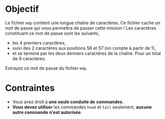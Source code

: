 Objectif
========

Le fichier `mdp` contient une longue chaîne de caractères.
Ce fichier cache un mot de passe qui vous permettra de passer cette mission !
Les caractères constituant ce mot de passe sont les suivants,
 - les 4 premiers caractères,
 - suivi des 2 caractères aux positions 56 et 57 (on compte à partir de 1),
 - et se termine par les deux derniers caractères de la chaîne.
Pour un total de 8 caractères.

Extrayez ce mot de passe du fichier `mdp`.

Contraintes
===========
- Vous avez droit à **une seule conduite de commandes**.
- **Vous devez utiliser** les commandes `head` et `tail` seulement, **aucune autre
commande n'est autorisée**.
